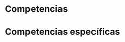 <h1 id="competencias">Competencias</h1>

<h1 id="competencias-específicas">Competencias específicas</h1>
